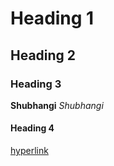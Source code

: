 # Heading 1
## Heading 2
### Heading 3
**Shubhangi**
*Shubhangi*
#### Heading 4
[hyperlink](https://drive.google.com/drive/my-drive/)
